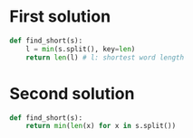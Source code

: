 # First solution

```python
def find_short(s):
    l = min(s.split(), key=len)
    return len(l) # l: shortest word length
```

# Second solution

```python
def find_short(s):
    return min(len(x) for x in s.split())
```
